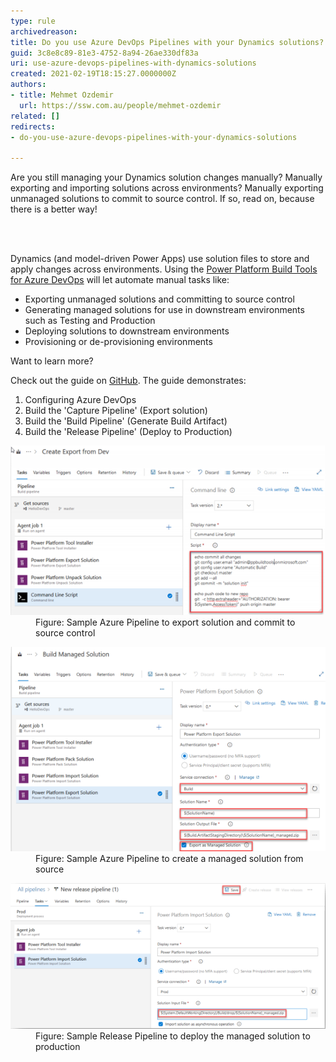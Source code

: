 ```yaml
---
type: rule
archivedreason: 
title: Do you use Azure DevOps Pipelines with your Dynamics solutions?
guid: 3c8e8c89-81e3-4752-8a94-26ae330df83a
uri: use-azure-devops-pipelines-with-dynamics-solutions
created: 2021-02-19T18:15:27.0000000Z
authors:
- title: Mehmet Ozdemir
  url: https://ssw.com.au/people/mehmet-ozdemir
related: []
redirects:
- do-you-use-azure-devops-pipelines-with-your-dynamics-solutions

---
```



<p class="ssw15-rteElement-P">​Are you still managing your Dynamics solution changes manually? Manually exporting and importing solutions across environments? Manually exporting unmanaged solutions to commit to source control. If so, read on, because there is a better way! ​<br></p>
<br><excerpt class='endintro'></excerpt><br>
<p>Dynamics (and model-driven Power Apps) use solution files to store and apply changes across environments. Using the 
   <a href="https://docs.microsoft.com/en-us/power-platform/alm/devops-build-tools">Power Platform Build Tools for Azure DevOps</a> will let automate manual tasks like: </p><ul><li>Exporting unmanaged solutions and committing to source control </li><li>Generating managed solutions for use in downstream environments such as Testing and Production </li><li>Deploying solutions to downstream environments </li><li>Provisioning or de-provisioning environments </li></ul><p>Want to learn more? </p><p>Check out the guide on 
   <a href="https://github.com/microsoft/PowerApps-Samples/tree/master/build-tools">GitHub</a>. The guide demonstrates: </p><ol><li>Configuring Azure DevOps </li><li>Build the 'Capture Pipeline' (Export solution) </li><li>Build the 'Build Pipeline' (Generate Build Artifact) </li><li>Build the 'Release Pipeline' (Deploy to Production) </li></ol><dl class="image"><dt>
      <img src="sample-azure-1.png" alt="sample-azure-1.png" />
   </dt><dd>Figure: Sample Azure Pipeline to export solution and commit to source control </dd></dl><dl class="image"><dt>
<img src="sample-azure-2.png" alt="sample-azure-2.png" /></dt><dd>Figure: Sample Azure Pipeline to create a managed solution from source  </dd></dl><dl class="image"><dt>
<img src="sample-azure-3.png" alt="sample-azure-3.png" /></dt><dd>Figure: Sample Release Pipeline to deploy the managed solution to production<span style="color:#444444;">​​</span></dd></dl>



